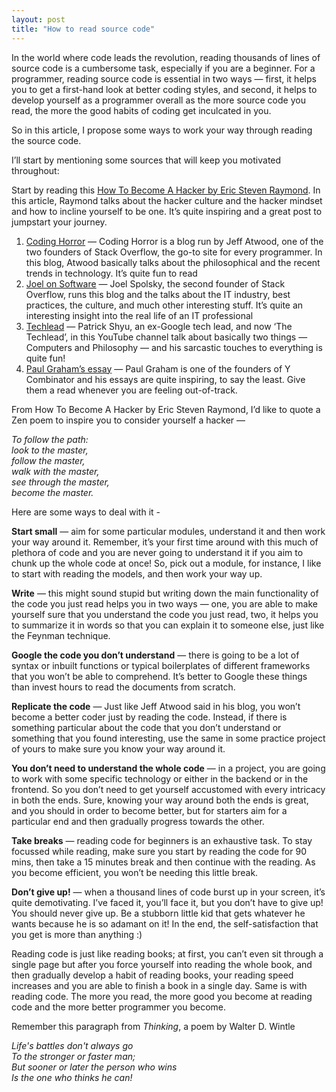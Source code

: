 ```yaml
---
layout: post
title: "How to read source code"
---
```


In the world where code leads the revolution, reading thousands of lines of source code is a cumbersome task, especially if you are a beginner. For a programmer, reading source code is essential in two ways — first, it helps you to get a first-hand look at better coding styles, and second, it helps to develop yourself as a programmer overall as the more source code you read, the more the good habits of coding get inculcated in you.

So in this article, I propose some ways to work your way through reading the source code.

I’ll start by mentioning some sources that will keep you motivated throughout:

Start by reading this [How To Become A Hacker by Eric Steven Raymond](http://www.catb.org/~esr/faqs/hacker-howto.html). In this article, Raymond talks about the hacker culture and the hacker mindset and how to incline yourself to be one. It’s quite inspiring and a great post to jumpstart your journey.

1. [Coding Horror](https://blog.codinghorror.com/) — Coding Horror is a blog run by Jeff Atwood, one of the two founders of Stack Overflow, the go-to site for every programmer. In this blog, Atwood basically talks about the philosophical and the recent trends in technology. It’s quite fun to read
2. [Joel on Software](https://www.joelonsoftware.com/) — Joel Spolsky, the second founder of Stack Overflow, runs this blog and the talks about the IT industry, best practices, the culture, and much other interesting stuff. It’s quite an interesting insight into the real life of an IT professional
3. [Techlead](https://www.youtube.com/channel/UC4xKdmAXFh4ACyhpiQ_3qBw) — Patrick Shyu, an ex-Google tech lead, and now ‘The Techlead’, in this YouTube channel talk about basically two things — Computers and Philosophy — and his sarcastic touches to everything is quite fun!
4. [Paul Graham’s essay](http://paulgraham.com/articles.html) — Paul Graham is one of the founders of Y Combinator and his essays are quite inspiring, to say the least. Give them a read whenever you are feeling out-of-track.

From How To Become A Hacker by Eric Steven Raymond, I’d like to quote a Zen poem to inspire you to consider yourself a hacker —

*To follow the path: <br>
look to the master, <br>
follow the master, <br>
walk with the master, <br>
see through the master,<br>
become the master.*

Here are some ways to deal with it -

**Start small** — aim for some particular modules, understand it and then work your way around it. Remember, it’s your first time around with this much of plethora of code and you are never going to understand it if you aim to chunk up the whole code at once! So, pick out a module, for instance, I like to start with reading the models, and then work your way up.

**Write** — this might sound stupid but writing down the main functionality of the code you just read helps you in two ways — one, you are able to make yourself sure that you understand the code you just read, two, it helps you to summarize it in words so that you can explain it to someone else, just like the Feynman technique.

**Google the code you don’t understand** — there is going to be a lot of syntax or inbuilt functions or typical boilerplates of different frameworks that you won’t be able to comprehend. It’s better to Google these things than invest hours to read the documents from scratch.

**Replicate the code** — Just like Jeff Atwood said in his blog, you won’t become a better coder just by reading the code. Instead, if there is something particular about the code that you don’t understand or something that you found interesting, use the same in some practice project of yours to make sure you know your way around it.

**You don’t need to understand the whole code** — in a project, you are going to work with some specific technology or either in the backend or in the frontend. So you don’t need to get yourself accustomed with every intricacy in both the ends. Sure, knowing your way around both the ends is great, and you should in order to become better, but for starters aim for a particular end and then gradually progress towards the other.

**Take breaks** — reading code for beginners is an exhaustive task. To stay focussed while reading, make sure you start by reading the code for 90 mins, then take a 15 minutes break and then continue with the reading. As you become efficient, you won’t be needing this little break.

**Don’t give up!** — when a thousand lines of code burst up in your screen, it’s quite demotivating. I’ve faced it, you’ll face it, but you don’t have to give up! You should never give up. Be a stubborn little kid that gets whatever he wants because he is so adamant on it! In the end, the self-satisfaction that you get is more than anything :)

Reading code is just like reading books; at first, you can’t even sit through a single page but after you force yourself into reading the whole book, and then gradually develop a habit of reading books, your reading speed increases and you are able to finish a book in a single day. Same is with reading code. The more you read, the more good you become at reading code and the more better programmer you become.

Remember this paragraph from *Thinking*, a poem by Walter D. Wintle

*Life's battles don't always go <br>
To the stronger or faster man; <br>
But sooner or later the person who wins <br>
Is the one who thinks he can!<br>*